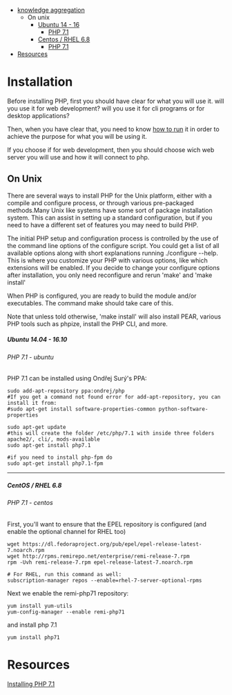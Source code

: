 

* [knowledge aggregation](#installation)
  * On unix
      * [Ubuntu 14 - 16](#ubuntu-1404---1610)
        * [PHP 7.1](#php-71---ubuntu)
      * [Centos / RHEL 6.8](#centos--rhel-68)
        * [PHP 7.1](#php-71---centos)
* [Resources](#resources)

# Installation

Before installing PHP, first you should have clear for what you will use it. will you use it for web development? will you use it for cli programs or for desktop applications?

Then, when you have clear that, you need to know [how to run](https://github.com/haiaty/neverstoplearning-php/blob/master/Learn/how-to-run.md) it in order to achieve the purpose for what you will be using it. 

If you choose if for web development, then you should choose wich web server you will use and how it will connect to php.



## On Unix

There are several ways to install PHP for the Unix platform, either with a compile and configure process, or through various pre-packaged methods.Many Unix like systems have some sort of package installation system. This can assist in setting up a standard configuration, but if you need to have a different set of features you may need to build PHP.

The initial PHP setup and configuration process is controlled by the use of the command line options of the configure script. You could get a list of all available options along with short explanations running ./configure --help. This is where you customize your PHP
with various options, like which extensions will be enabled. If you decide to change your configure options after installation, you only need reconfigure and rerun 'make' and 'make install'

When PHP is configured, you are ready to build the module and/or executables. The command make should take care of this.

Note that unless told otherwise, 'make install' will also install PEAR, various PHP tools such as phpize, install the PHP CLI, and more.

##### Ubuntu 14.04 - 16.10

###### PHP 7.1 - ubuntu

PHP 7.1 can be installed using Ondřej Surý's PPA:

```shell
sudo add-apt-repository ppa:ondrej/php
#If you get a command not found error for add-apt-repository, you can install it from:
#sudo apt-get install software-properties-common python-software-properties

sudo apt-get update
#this will create the folder /etc/php/7.1 with inside three folders apache2/, cli/, mods-available
sudo apt-get install php7.1 

#if you need to install php-fpm do
sudo apt-get install php7.1-fpm

```

---

##### CentOS / RHEL 6.8

###### PHP 7.1 - centos

First, you'll want to ensure that the EPEL repository is configured (and enable the optional channel for RHEL too)

```
wget https://dl.fedoraproject.org/pub/epel/epel-release-latest-7.noarch.rpm
wget http://rpms.remirepo.net/enterprise/remi-release-7.rpm
rpm -Uvh remi-release-7.rpm epel-release-latest-7.noarch.rpm

# For RHEL, run this command as well:
subscription-manager repos --enable=rhel-7-server-optional-rpms

```
Next we enable the remi-php71 repository:

```
yum install yum-utils
yum-config-manager --enable remi-php71

```

and install php 7.1

```
yum install php71

```


# Resources

[Installing PHP 7.1](https://www.colinodell.com/blog/2016-12/installing-php-7-1)


